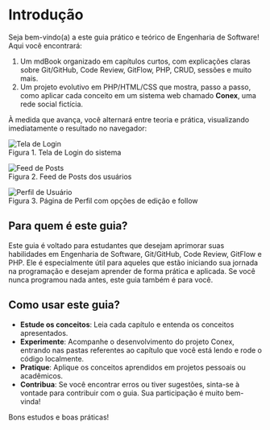 # Introdução

Seja bem-vindo(a) a este guia prático e teórico de Engenharia de Software!  
Aqui você encontrará:

1. Um mdBook organizado em capítulos curtos, com explicações claras sobre Git/GitHub, Code Review, GitFlow, PHP, CRUD, sessões e muito mais.  
2. Um projeto evolutivo em PHP/HTML/CSS que mostra, passo a passo, como aplicar cada conceito em um sistema web chamado **Conex**, uma rede social fictícia.

À medida que avança, você alternará entre teoria e prática, visualizando imediatamente o resultado no navegador:

![Tela de Login]()  
Figura 1. Tela de Login do sistema

![Feed de Posts]()  
Figura 2. Feed de Posts dos usuários

![Perfil de Usuário]()  
Figura 3. Página de Perfil com opções de edição e follow

## Para quem é este guia?

Este guia é voltado para estudantes que desejam aprimorar suas habilidades em Engenharia de Software, Git/GitHub, Code Review, GitFlow e PHP. Ele é especialmente útil para aqueles que estão iniciando sua jornada na programação e desejam aprender de forma prática e aplicada. Se você nunca programou nada antes, este guia também é para você.

## Como usar este guia?

- **Estude os conceitos**: Leia cada capítulo e entenda os conceitos apresentados.
- **Experimente**: Acompanhe o desenvolvimento do projeto Conex, entrando nas pastas referentes ao capítulo que você está lendo e rode o código localmente.
- **Pratique**: Aplique os conceitos aprendidos em projetos pessoais ou acadêmicos.
- **Contribua**: Se você encontrar erros ou tiver sugestões, sinta-se à vontade para contribuir com o guia. Sua participação é muito bem-vinda!

Bons estudos e boas práticas!